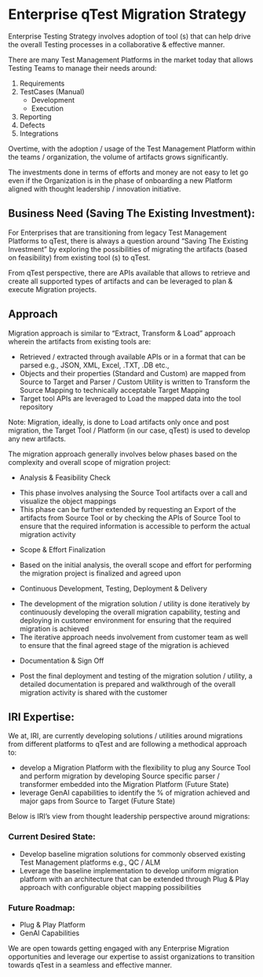 # Enterprise qTest Migration Strategy

Enterprise Testing Strategy involves adoption of tool (s) that can help drive the overall Testing processes in a collaborative & effective manner.

There are many Test Management Platforms in the market today that allows Testing Teams to manage their needs around:
1.	Requirements
2.	TestCases (Manual)
    *	Development
    * Execution
4.	Reporting
5.	Defects
6.	Integrations

Overtime, with the adoption / usage of the Test Management Platform within the teams / organization, the volume of artifacts grows significantly.

The investments done in terms of efforts and money are not easy to let go even if the Organization is in the phase of onboarding a new Platform aligned with thought leadership / innovation initiative.

## Business Need (Saving The Existing Investment):
For Enterprises that are transitioning from legacy Test Management Platforms to qTest, there is always a question around “Saving The Existing Investment” by exploring the possibilities of migrating the artifacts (based on feasibility) from existing tool (s) to qTest.

From qTest perspective, there are APIs available that allows to retrieve and create all supported types of artifacts and can be leveraged to plan & execute Migration projects.

## Approach
Migration approach is similar to “Extract, Transform & Load” approach wherein the artifacts from existing tools are:
*	Retrieved / extracted through available APIs or in a format that can be parsed e.g., JSON, XML, Excel, .TXT, .DB etc.,
*	Objects and their properties (Standard and Custom) are mapped from Source to Target and Parser / Custom Utility is written to Transform the Source Mapping to technically acceptable Target Mapping
*	Target tool APIs are leveraged to Load the mapped data into the tool repository

Note: Migration, ideally, is done to Load artifacts only once and post migration, the Target Tool / Platform (in our case, qTest) is used to develop any new artifacts.
 

The migration approach generally involves below phases based on the complexity and overall scope of migration project:
*	Analysis & Feasibility Check
  - This phase involves analysing the Source Tool artifacts over a call and visualize the object mappings
  - This phase can be further extended by requesting an Export of the artifacts from Source Tool or by checking the APIs of Source Tool to ensure that the required information is accessible to perform the actual migration activity
*	Scope & Effort Finalization
  - Based on the initial analysis, the overall scope and effort for performing the migration project is finalized and agreed upon
*	Continuous Development, Testing, Deployment & Delivery
  - The development of the migration solution / utility is done iteratively by continuously developing the overall migration capability, testing and deploying in customer environment for ensuring that the required migration is achieved
  - The iterative approach needs involvement from customer team as well to ensure that the final agreed stage of the migration is achieved
*	Documentation & Sign Off
  - Post the final deployment and testing of the migration solution / utility, a detailed documentation is prepared and walkthrough of the overall migration activity is shared with the customer





## IRI Expertise:
We at, IRI, are currently developing solutions / utilities around migrations from different platforms to qTest and are following a methodical approach to:
* develop a Migration Platform with the flexibility to plug any Source Tool and perform migration by developing Source specific parser / transformer embedded into the Migration Platform (Future State)
* leverage GenAI capabilities to identify the % of migration achieved and major gaps from Source to Target (Future State)

Below is IRI’s view from thought leadership perspective around migrations:

### Current Desired State:
* Develop baseline migration solutions for commonly observed existing Test Management platforms e.g., QC / ALM
* Leverage the baseline implementation to develop uniform migration platform with an architecture that can be extended through Plug & Play approach with configurable object mapping possibilities
	

### Future Roadmap:
* Plug & Play Platform
* GenAI Capabilities

 

We are open towards getting engaged with any Enterprise Migration opportunities and leverage our expertise to assist organizations to transition towards qTest in a seamless and effective manner.
